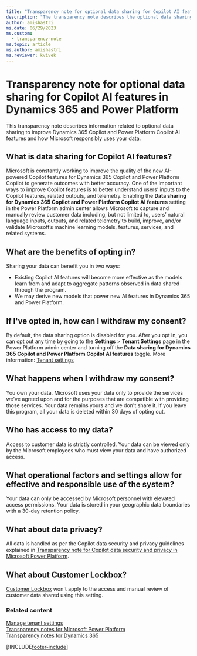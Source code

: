 ```yaml
---
title: "Transparency note for optional data sharing for Copilot AI features in Dynamics 365 and Power Platform"
description: "The transparency note describes the optional data sharing setting for Copilot AI features in Dynamics 365 and Power Platform and how Microsoft responsibly uses your data."
author: amishastri 
ms.date: 06/29/2023
ms.custom: 
  - transparency-note
ms.topic: article
ms.author: amishastri
ms.reviewer: kvivek
---
```


# Transparency note for optional data sharing for Copilot AI features in Dynamics 365 and Power Platform

This transparency note describes information related to optional data sharing to improve Dynamics 365 Copilot and Power Platform Copilot AI features and how Microsoft responsibly uses your data.

## What is data sharing for Copilot AI features?

Microsoft is constantly working to improve the quality of the new AI-powered Copilot features for Dynamics 365 Copilot and Power Platform Copilot to generate outcomes with better accuracy. One of the important ways to improve Copilot features is to better understand users’ inputs to the Copilot features, related outputs, and telemetry. Enabling the **Data sharing for Dynamics 365 Copilot and Power Platform Copilot AI features** setting in the Power Platform admin center allows Microsoft to capture and manually review customer data including, but not limited to, users’ natural language inputs, outputs, and related telemetry to build, improve, and/or validate Microsoft’s machine learning models, features, services, and related systems.

## What are the benefits of opting in?

Sharing your data can benefit you in two ways:

- Existing Copilot AI features will become more effective as the models learn from and adapt to aggregate patterns observed in data shared through the program.
- We may derive new models that power new AI features in Dynamics 365 and Power Platform.

## If I've opted in, how can I withdraw my consent?

By default, the data sharing option is disabled for you. After you opt in, you can opt out any time by going to the **Settings** > **Tenant Settings** page in the Power Platform admin center and turning off the **Data sharing for Dynamics 365 Copilot and Power Platform Copilot AI features** toggle. More information: [Tenant settings](admin/tenant-settings.md)

## What happens when I withdraw my consent?

You own your data. Microsoft uses your data only to provide the services we've agreed upon and for the purposes that are compatible with providing those services. Your data remains yours and we don't share it. If you leave this program, all your data is deleted within 30 days of opting out.

## Who has access to my data?

Access to customer data is strictly controlled. Your data can be viewed only by the Microsoft employees who must view your data and have authorized access.  

## What operational factors and settings allow for effective and responsible use of the system?

Your data can only be accessed by Microsoft personnel with elevated access permissions. Your data is stored in your geographic data boundaries with a 30-day retention policy.

## What about data privacy?

All data is handled as per the Copilot data security and privacy guidelines explained in [Transparency note for Copilot data security and privacy in Microsoft Power Platform](transparency-note-copilot-data-security-privacy.md).

## What about Customer Lockbox?

[Customer Lockbox](admin/about-lockbox.md) won't apply to the access and manual review of customer data shared using this setting.

### Related content

[Manage tenant settings](/power-platform/admin/tenant-settings)<br/>
[Transparency notes for Microsoft Power Platform](transparency-note-overview.md)<br/>
[Transparency notes for Dynamics 365](/dynamics365/transparency-note-overview)

[!INCLUDE[footer-include](includes/footer-banner.md)]
